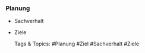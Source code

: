 ### Planung

- Sachverhalt
- Ziele

   Tags & Topics:
   #Planung
   #Ziel
   #Sachverhalt
   #Ziele